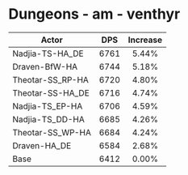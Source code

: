 # Dungeons - am - venthyr
| Actor | DPS | Increase |
|---|:---:|:---:|
|Nadjia-TS-HA_DE|6761|5.44%|
|Draven-BfW-HA|6744|5.18%|
|Theotar-SS_RP-HA|6720|4.80%|
|Theotar-SS-HA_DE|6716|4.74%|
|Nadjia-TS_EP-HA|6706|4.59%|
|Nadjia-TS_DD-HA|6685|4.26%|
|Theotar-SS_WP-HA|6684|4.24%|
|Draven-HA_DE|6584|2.68%|
|Base|6412|0.00%|
